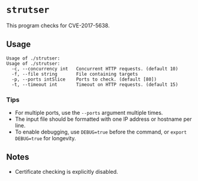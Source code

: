 # `strutser`

This program checks for CVE-2017-5638.

## Usage

```shell
Usage of ./strutser:
Usage of ./strutser:
  -c, --concurrency int   Concurrent HTTP requests. (default 10)
  -f, --file string       File containing targets
  -p, --ports intSlice    Ports to check. (default [80])
  -t, --timeout int       Timeout on HTTP requests. (default 15)
  ```

### Tips

* For multiple ports, use the `--ports` argument multiple times.
* The input file should be formatted with one IP address or hostname per line.
* To enable debugging, use `DEBUG=true` before the command, or `export DEBUG=true` for longevity.

## Notes
* Certificate checking is explicitly disabled.
